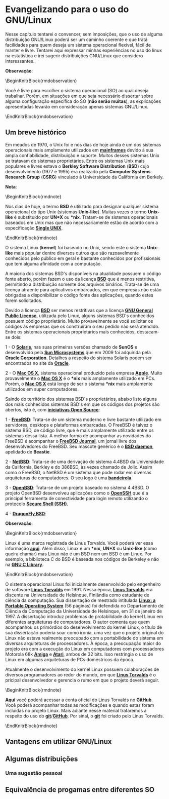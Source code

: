 # Evangelizando para o uso do GNU/Linux

Nesse capítulo tentarei o convencer, sem imposições, que o uso de alguma distribuição GNU/Linux poderá ser um caminho coerente e que tratá facilidades para quem deseja um sistema operacional flexível, fácil de manter e livre. Tentarei aqui expressar minhas experiências no uso do linux na estatística e irei sugerir distribuições GNU/Linux que considero interessantes.


**Observação**:

\BeginKnitrBlock{rmdobservation}<div class="rmdobservation"><div class=text-justify>
Você é livre para escolher o sistema operacional (SO) ao qual deseja trabalhar. Porém, em situações em que seja necessário dissertar sobre alguma configuração específica do SO (**não serão muitas**), as explicações apresentadas levarão em consideração apenas sistemas GNU/Linux.
</div></div>\EndKnitrBlock{rmdobservation}

## Um breve histórico

Em meados de 1970, o Unix foi e nos dias de hoje ainda é um dos sistemas operacionais mais amplamente utilizados em [**mainframes**](https://pt.wikipedia.org/wiki/Mainframe) devido à sua ampla confiabilidade, distribuição e suporte. Muitos desses sistemas Unix se tratavam de sistemas proprietários. Entre os sistemas Unix mais populares e livres estava o **Berkley Software Distribution** (**BSD**) cujo desenvolvimento (1977 e 1995) era realizado pela **Computer Systems Research Group** (**CSRG**) vinculado à Universidade da Califórnia em Berkely. 

**Nota**:

\BeginKnitrBlock{rmdnote}<div class="rmdnote"><div class=text-justify>
Nos dias de hoje, o termo **BSD** é utilizado para designar qualquer sistema operacional do tipo Unix (sistemas **Unix-like**). Muitas vezes o termo **Unix-like** é substituído por **UN\*X** ou **\*nix**. Tratam-se de sistemas operacionais baseados em Unix mas que não necessariamente estão de acordo com a especificação [**Single UNIX**](http://www.unix.org/what_is_unix/single_unix_specification.html).
</div></div>\EndKnitrBlock{rmdnote}

O sistema Linux (**kernel**) foi baseado no Unix, sendo este o sistema  **Unix-like** mais popular dentre diversos outros que são razoavelmente conhecidos pelo público em geral e bastante conhecidos por profissionais que tem alguma afinidade com a computação.

A maioria dos sistemas BSD's disponíveis na atualidade possuem o código fonte aberto, porém fazem o uso da licença [**BSD**](https://opensource.org/licenses/bsd-license.html) que é menos restritiva, permitindo a distribuição somente dos arquivos binários. Trata-se de uma licença atraente para aplicativos embarcados, em que empresas não estão obrigadas a disponibilizar o código fonte das aplicações, quando estes forem solicitados. 

Devido a licença [**BSD**](https://opensource.org/licenses/bsd-license.html) ser menos restritivas que a licença [**GNU General Public License**](https://www.gnu.org/licenses/gpl-3.0.html), utilizada pelo Linux, alguns sistemas BSD's conhecidos possuem código proprietário. Muito provavelmente se você solicitar os códigos às empresas que os construíram o seu pedido não será atendido. Entre os sistemas operacionais proprietários mais conhecidos, destacam-se dois:

1 - O [**Solaris**](https://pt.wikipedia.org/wiki/Solaris), nas suas primeiras versões chamado de **SunOS** e desenvolvido pela [**Sun Microsystems**](https://pt.wikipedia.org/wiki/Sun_Microsystems) que em 2009 foi adquirida pela [**Oracle Corporation**](https://www.oracle.com/br/corporate/). Detalhes a respeito do sistema Solaris podem ser encontrados no site da [**Oracle**](https://www.oracle.com/solaris/).
    
2 - O [**Mac OS X**](https://www.apple.com/macos/server/), sistema operacional produzido pela empresa [**Apple**](https://www.apple.com/). Muito provavelmente o [**Mac OS X**](https://www.apple.com/macos/server/) é o **\*nix** mais amplamente utilizado em PCs. Porém, o [**Mac OS X**](https://www.apple.com/macos/server/) está longe de ser o sistema **\*nix** mais amplamente utilizados em super computadores.

Saindo do território dos sistemas BSD's proprietários, abaixo listo alguns dos mais conhecidos sistemas BSD's em que os códigos dos projetos são abertos, isto é, com [**iniciativas Open Source**](https://opensource.org/):

1 - [**FreeBSD**](https://www.freebsd.org/): Trata-se de um sistema moderno e livre bastante utilizado em servidores, desktops e plataformas embarcadas. O FreeBSD é talvez o sistema BSD, de código livre, que é mais amplamente utilizado entre os sistemas dessa lista. A melhor forma de acompanhar as novidades do FreeBSD é acompanhar o [**FreeBSD Journal**](https://www.freebsdfoundation.org/journal/), um jornal livre dos desenvolvedores do FreeBSD. Seu mascote genérico é o [**BSD daemon**](https://en.wikipedia.org/wiki/BSD_Daemon), apelidado de **Beastie**.  

2 - [**NetBSD**](https://www.netbsd.org/): Trata-se de uma derivação do sistema 4.4BSD da Universidade da California, Berkley e do 386BSD, às vezes chamado de Jolix. Assim como o FreeBSD, o NetBSD é um sistema que pode rodar em diversas arquiteturas de computadores. O seu logo é uma [**bandeirola**](https://www.netbsd.org/gallery/logos.html).

3 - [**OpenBSD**](https://www.openbsd.org/): Trata-se de um projeto baseado no sistema 4.4BSD. O projeto OpenBSD desenvolveu aplicações como o [**OpenSSH**](https://www.openssh.com/) que é a principal ferramenta de conectividade para login remoto utilizando o protocolo [**Secure Shell (SSH)**]("https://pt.wikipedia.org/wiki/Secure_Shell").

4 - [**DragonFly BSD**](https://www.dragonflybsd.org/):

**Observação**:

\BeginKnitrBlock{rmdobservation}<div class="rmdobservation"><div class=text-justify>
Linux é uma marca registrada de Linus Torvalds. Você poderá ver essa informação [**aqui**](https://www.freebsd.org/doc/pt_BR.ISO8859-1/articles/explaining-bsd/article.html). Além disso, Linux é um **\*nix**, **UN\*X** ou **Unix-like** (como queira chamar) mas Linux não é um BSD nem um BSD é um Linux. Por exemplo, a biblioteca C do BSD é baseada nos códigos de Berkeley e não na [**GNU C Library**](https://pt.wikipedia.org/wiki/GNU_C_Library).
</div></div>\EndKnitrBlock{rmdobservation}

O sistema operacional Linux foi inicialmente desenvolvido pelo engenheiro de software [**Linus Torvalds**](https://github.com/torvalds) em 1991. Nessa época, [**Linus Torvalds**](https://github.com/torvalds) era discente na Universidade de Helsinque, Finlândia como estudante de ciência da computação. Sua dissertação de mestrado intitulada [**Linux: a Portable Operating System**](https://www.cs.helsinki.fi/u/kutvonen/index_files/linus.pdf) (56 páginas) foi defendida no Departamento de Ciência da Computação da Universidade de Helsinque, em 31 de janeiro de 1997. A dissertação introduz problemas de protabilidade do kernel Linux em diferentes arquiteturas de computadores. O autor comenta que quem acompanhou os primórdios do desenvolvimento do kernel Linux, o título de sua dissertação poderia soar como ironia, uma vez que o projeto original do Linux não estava realmente preocupado com a portabilidade do sistema em diversas arquiteturas de processadores. À época, a preocupação maior do projeto era com a execução do Linux em computadores com processadores Motorola 68k [**Amiga**](https://pt.wikipedia.org/wiki/Amiga) e [**Atari**](https://pt.wikipedia.org/wiki/Motorola_680x0), ambos de 32 bits. Isso restringia o uso de Linux em algumas arquiteturas de PCs doméstricos da época.


Atualmente o desenvolvimento do kernel Linux possuem colaborações de diversos programadores ao redor do mundo, em que [**Linus Torvalds**](https://github.com/torvalds) é o pricipal desenvolvedor e gerencia o rumo em que o projeto deverá seguir.

\BeginKnitrBlock{rmdnote}<div class="rmdnote"><div class=text-justify>
[**Aqui**](https://github.com/torvalds) você poderá acessar a conta oficial do Linus Torvalds no [**GitHub**](https://pt.wikipedia.org/wiki/GitHub). Você poderá acompanhar todas as modificações e quando estas foram incluídas no projeto Linux. Mais adiante nesse material trataremos a respeito do uso do [**git**](https://git-scm.com/)/[**GitHub**](https://pt.wikipedia.org/wiki/GitHub). Por sinal, o [**git**](https://git-scm.com/) foi criado pelo Linus Torvalds.
</div></div>\EndKnitrBlock{rmdnote}




## Vantagens em utilizar GNU/Linux

## Algumas distribuições

### Uma sugestão pessoal

## Equivalência de progamas entre diferentes SO


